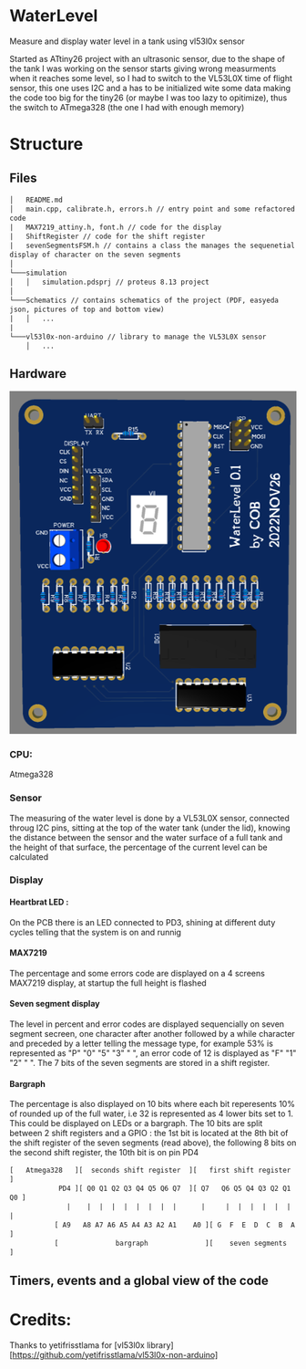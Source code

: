 # WaterLevel
Measure and display water level in a tank using vl53l0x sensor

Started as ATtiny26 project with an ultrasonic sensor, due to the shape of the tank I was working on the sensor starts giving wrong measurments when it reaches some level, so I had to switch to the VL53L0X time of flight sensor, this one uses I2C and a has to be initialized wite some data making the code too big for the tiny26 (or maybe I was too lazy to opitimize), thus the switch to ATmega328 (the one I had with enough memory)



# Structure
## Files
```
│   README.md
│   main.cpp, calibrate.h, errors.h // entry point and some refactored code
|   MAX7219_attiny.h, font.h // code for the display
|   ShiftRegister // code for the shift register
|   sevenSegmentsFSM.h // contains a class the manages the sequenetial display of character on the seven segments
│
└───simulation
│   │   simulation.pdsprj // proteus 8.13 project
│   
└───Schematics // contains schematics of the project (PDF, easyeda json, pictures of top and bottom view)
|   │   ...
|
└───vl53l0x-non-arduino // library to manage the VL53L0X sensor
    │   ...
```

## Hardware
![](https://raw.githubusercontent.com/cobrce/WaterLevel/master/Schematics/3D%20view.png)
### CPU:
Atmega328

### Sensor
The measuring of the water level is done by a VL53L0X sensor, connected throug I2C pins, sitting at the top of the water tank (under the lid), knowing the distance between the sensor and the water surface of a full tank and the height of that surface, the percentage of the current level can be calculated

### Display
#### Heartbrat LED :
On the PCB there is an LED connected to PD3, shining at different duty cycles telling that the system is on and runnig

#### MAX7219
The percentage and some errors code are displayed on a 4 screens MAX7219 display, at startup the full height is flashed

#### Seven segment display
The level in percent and error codes are displayed sequencially on seven segment secreen, one character after another followed by a while character and preceded by a letter telling the message type, for example 53% is represented as "P" "0" "5" "3" " ", an error code of 12 is displayed as "F" "1" "2" " ".
The 7 bits of the seven segments are stored in a shift register.

#### Bargraph
The percentage is also displayed on 10 bits where each bit reperesents 10% of rounded up of the full water, i.e 32 is represented as 4 lower bits set to 1.
This could be displayed on LEDs or a bargraph. The 10 bits are split between 2 shift registers and a GPIO : the 1st bit is located at the 8th bit of the shift register of the seven segments (read above), the following 8 bits on the second shift register, the 10th bit is on pin PD4


```
[   Atmega328   ][  seconds shift register  ][   first shift register    ]
            PD4 ][ Q0 Q1 Q2 Q3 Q4 Q5 Q6 Q7  ][ Q7   Q6 Q5 Q4 Q3 Q2 Q1 Q0 ]
              |    |  |  |  |  |  |  |  |      |     |  |  |  |  |  |  |
           [ A9   A8 A7 A6 A5 A4 A3 A2 A1    A0 ][ G  F  E  D  C  B  A ]
           [              bargraph              ][    seven segments   ]
``` 

## Timers, events and a global view of the code



# Credits:
Thanks to yetifrisstlama for [vl53l0x library][https://github.com/yetifrisstlama/vl53l0x-non-arduino]
